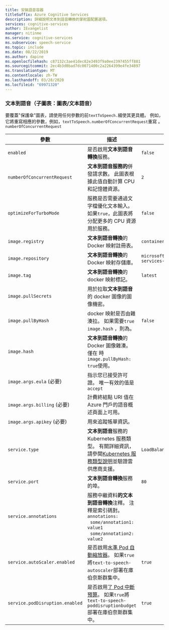 ```yaml
---
title: 安裝語音容器
titleSuffix: Azure Cognitive Services
description: 詳細說明文本到語音轉換的掌舵圖配置選項。
services: cognitive-services
author: IEvangelist
manager: nitinme
ms.service: cognitive-services
ms.subservice: speech-service
ms.topic: include
ms.date: 08/22/2019
ms.author: dapine
ms.openlocfilehash: c87132c3ae41dec82e3493f9a0ee2397455ff881
ms.sourcegitcommit: 2ec4b3d0bad7dc0071400c2a2264399e4fe34897
ms.translationtype: MT
ms.contentlocale: zh-TW
ms.lasthandoff: 03/28/2020
ms.locfileid: "69971320"
---
```

### <a name="text-to-speech-sub-chart-chartstexttospeech"></a>文本到語音（子圖表：圖表/文本語音）

要覆蓋"保護傘"圖表，請使用任何參數的前`textToSpeech.`綴使其更具體。 例如，它將重寫相應的參數，例如，`textToSpeech.numberOfConcurrentRequest`重寫 。 `numberOfConcurrentRequest`

|參數|描述|預設|
| -- | -- | -- |
| `enabled` | 是否啟用**文本到語音轉換**服務。 | `false` |
| `numberOfConcurrentRequest` | **文本到語音服務的**併發請求數。 此圖表根據此值自動計算 CPU 和記憶體資源。 | `2` |
| `optimizeForTurboMode`| 服務是否需要通過文字檔優化文本輸入。 如果`true`，此圖表將分配更多的 CPU 資源用於服務。 | `false` |
| `image.registry`| **文本到語音轉換**的 Docker 映射註冊表。 | `containerpreview.azurecr.io` |
| `image.repository` | **文本到語音轉換**的 Docker 映射存儲庫。 | `microsoft/cognitive-services-text-to-speech` |
| `image.tag` | **文本到語音轉換**的 docker 映射標記。 | `latest` |
| `image.pullSecrets` | 用於拉取**文本到語音**的 docker 圖像的圖像機密。 | |
| `image.pullByHash`| docker 映射是否由雜湊拉。 如果需要`true` `image.hash` ，則為。 | `false` |
| `image.hash`| **文本到語音轉換**的 Docker 圖像雜湊。 僅在 時`image.pullByHash: true`使用。  | |
| `image.args.eula` (必要) | 指示您已接受許可證。 唯一有效的值是`accept` | |
| `image.args.billing` (必要) | 計費終結點 URI 值在 Azure 門戶的語音概述頁面上可用。 | |
| `image.args.apikey` (必要) | 用來追蹤帳單資訊。 ||
| `service.type` | **文本到語音**服務的 Kubernetes 服務類型。 有關詳細資訊，請參閱[Kubernetes 服務類型說明](https://kubernetes.io/docs/concepts/services-networking/service/)並驗證雲供應商支援。 | `LoadBalancer` |
| `service.port`|  **文本到語音轉換**服務的埠。 | `80` |
| `service.annotations` | 服務中繼資料**的文本到語音轉換**注釋。 注釋是索引碼對。 <br>`annotations:`<br>&nbsp;&nbsp;`some/annotation1: value1`<br>&nbsp;&nbsp;`some/annotation2: value2` | |
| `service.autoScaler.enabled` | 是否啟用[水準 Pod 自動縮放器](https://kubernetes.io/docs/tasks/run-application/horizontal-pod-autoscale/)。 如果`true`將`text-to-speech-autoscaler`部署在庫伯奈斯群集中。 | `true` |
| `service.podDisruption.enabled` | 是否啟用[了 Pod 中斷預算](https://kubernetes.io/docs/concepts/workloads/pods/disruptions/)。 如果`true`將`text-to-speech-poddisruptionbudget`部署在庫伯奈斯群集中。 | `true` |